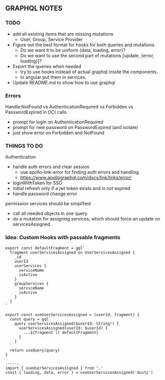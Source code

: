## GRAPHQL NOTES

### TODO

- add all existing items that are missing mutations
  - User, Group, Service Provider
- Figure out the best format for hooks for both queries and mutations.
  - Do we want it to be uniform {data, loading, error}?
  - Do we want to use the second part of mutations [update, {error, loading}]?
- Export the queries when needed
  - try to use hooks instead of actual graphql inside the components.
  - In angular put them in services.
- Update README.md to show how to use graphql

### Errors

Handle NotFound vs AuthenticationRequired vs Forbidden vs PasswordExpired in OCI calls

- prompt for login on AuthenticationRequired
- prompt for new password on PasswordExpired (and isolate)
- just show error on Forbidden and NotFound

### THINGS TO DO

Authentication

- handle auth errors and clear session
  - use apollo-link-error for finding auth errors and handling
  - https://www.apollographql.com/docs/link/links/error/
- loginWithToken for SSO
- initial refresh only if a jwt token exists and is not expired
- handle password change error

permission services should be simplified

- call all needed objects in one query
- do a mutation for assigning services, which should force an update on servicesAssigned

### Idea: Custom Hooks with passable fragments

```
export const defaultFragment = gql`
  fragment userServicesAssigned on UserServicesAssigned {
    _id
    userId
    userServices {
      serviceName
      isActive
    }
    groupServices {
      serviceName
      isActive
    }
  }
`

export const useUserServicesAssigned = (userId, fragment) {
  const query = gql`
    query userServicesAssigned($userId: String!) {
      userServicesAssigned(userId: $userId) {
        ...${fragment || defaultFragment}
      }
    }
  `
  return useQuery(query)
}

------
import { useUserServicesAssigned } from '.'
const { loading, data, error } = useUserServicesAssigned('dusty')
```
